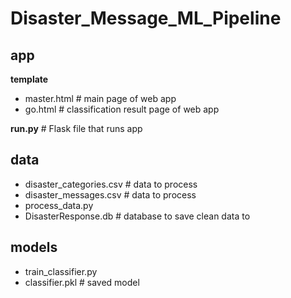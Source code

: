 # Disaster_Message_ML_Pipeline
## app
**template**
* master.html  # main page of web app
* go.html  # classification result page of web app

**run.py**  # Flask file that runs app

## data
- disaster_categories.csv  # data to process 
- disaster_messages.csv  # data to process
- process_data.py
- DisasterResponse.db   # database to save clean data to

## models
- train_classifier.py
- classifier.pkl  # saved model 
